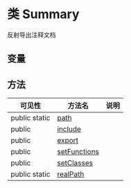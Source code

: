 #  类 Summary

反射导出注释文档


## 变量


## 方法


| 可见性 | 方法名 | 说明 |
|--------|-------|------|
| public static|[path](Summary/path.md) |  |
| public |[include](Summary/include.md) |  |
| public |[export](Summary/export.md) |  |
| public |[setFunctions](Summary/setFunctions.md) |  |
| public |[setClasses](Summary/setClasses.md) |  |
| public static|[realPath](Summary/realPath.md) |  |
